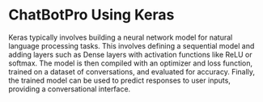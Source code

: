# ChatBotPro Using Keras
  Keras typically involves building a neural network model for natural language processing tasks. This involves defining a sequential model and adding layers such as Dense layers with activation functions like ReLU or softmax. The model is then compiled with an optimizer and loss function, trained on a dataset of conversations, and evaluated for accuracy. Finally, the trained model can be used to predict responses to user inputs, providing a conversational interface.
